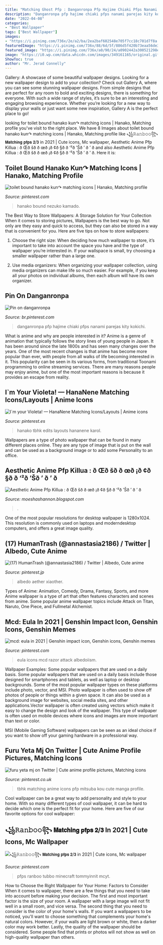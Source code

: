 ```yaml
---
title: "Matching Ghost Pfp : Danganronpa Pfp Hajime Chiaki Pfps Nanami Parejas Kity Kokichi"
description: "Danganronpa pfp hajime chiaki pfps nanami parejas kity kokichi"
date: "2022-04-08"
categories:
- "Best Wallpaper"
tags: ["Best Wallpaper"]
images:
- "https://i.pinimg.com/736x/2e/a2/ba/2ea2baf602548e705f7cc18c701d7f8a.jpg"
featuredImage: "https://i.pinimg.com/736x/88/6d/5f/886d5f420b73eaa56de3069be9d391ac.jpg"
featured_image: "https://i.pinimg.com/736x/a0/90/24/a0902442a300521298eb000785d1a684.jpg"
image: "https://i0.wp.com/data.whicdn.com/images/349161165/original.gif"
ShowToc: true
author: "Mr. Jerad Connelly"
---
```



Gallery: A showcase of some beautiful wallpaper designs.
Looking for a new wallpaper design to add to your collection? Check out Gallery A, where you can see some stunning wallpaper designs. From simple designs that are perfect for any room to bold and exciting designs, there is something for everyone. With such a wide range of styles, it’s sure to be an interesting and engaging browsing experience. Whether you’re looking for a new way to display your walls or just want some new inspiration, Gallery A is the perfect place to go!
		
		
		
		
		
		
		
	

		
looking for toilet bound hanako kun↷ matching icons | Hanako, Matching profile you've visit to the right place. We have 8 Images about toilet bound hanako kun↷ matching icons | Hanako, Matching profile like ꧁𝚁𝚊𝚗𝚋𝚘𝚘꧂ 𝗠𝗮𝘁𝗰𝗵𝗶𝗻𝗴 𝗽𝗳𝗽𝘀 𝟮/𝟯 in 2021 | Cute icons, Mc wallpaper, Aesthetic Anime Pfp Killua : ð Œð šð ­ð œð ¡ð ¢ð §ð ð ‘²ð ’Šð ’ ð ’ ð and also Aesthetic Anime Pfp Killua : ð Œð šð ­ð œð ¡ð ¢ð §ð ð ‘²ð ’Šð ’ ð ’ ð. Here it is:
		
    
## Toilet Bound Hanako Kun↷ Matching Icons | Hanako, Matching Profile

<img loading=lazy src="https://i.pinimg.com/736x/80/42/55/804255507c8f1e3f0abdc9d879a10c82.jpg" onerror="this.onerror=null;this.src='https://tse4.mm.bing.net/th?id=OIP.u3A5Bg4Gov0Cs6CDD6AYmwHaHa&amp;pid=15.1';" alt="toilet bound hanako kun↷ matching icons | Hanako, Matching profile">

_Source: pinterest.com_

>hanako bound nezuko kamado. 

	

The Best Way to Store Wallpapers: A Storage Solution for Your Collection
When it comes to storing pictures, Wallpapers is the best way to go. Not only are they easy and quick to access, but they can also be stored in a way that is convenient for you. Here are five tips on how to store wallpapers:
1) Choose the right size: When deciding how much wallpaper to store, it’s important to take into account the space you have and the type of wallpaper you’re interested in. If your wallspace is small, try choosing a smaller wallpaper rather than a large one.

2) Use media organizers: When organizing your wallpaper collection, using media organizers can make life so much easier. For example, if you keep all your photos on individual albums, then each album will have its own organizer.

    
## Pin On Danganronpa

<img loading=lazy src="https://i.pinimg.com/736x/2e/a2/ba/2ea2baf602548e705f7cc18c701d7f8a.jpg" onerror="this.onerror=null;this.src='https://tse3.mm.bing.net/th?id=OIP.L9xCXsu0NhHpaGlYe1IR0AHaHa&amp;pid=15.1';" alt="Pin on danganronpa">

_Source: br.pinterest.com_

>danganronpa pfp hajime chiaki pfps nanami parejas kity kokichi. 

	

What is anime and why are people interested in it?
Anime is a genre of animation that typically follows the story lines of young people in Japan. It has been around since the late 1800s and has seen many changes over the years. One of the most recent changes is that anime has become more popular than ever, with people from all walks of life becoming interested in it. This popularity can be seen in its various forms, from traditional Toonami programming to online streaming services. There are many reasons people may enjoy anime, but one of the most important reasons is because it provides an escape from reality.

    
## I`m Your Violeta! — HanaNene Matching Icons/Layouts | Anime Icons

<img loading=lazy src="https://i.pinimg.com/736x/ad/df/27/addf2713789441614d284f5a2ef58fa0.jpg" onerror="this.onerror=null;this.src='https://tse3.mm.bing.net/th?id=OIP.gGDAn9u1So0G84cE_scrzgHaHa&amp;pid=15.1';" alt="I`m your Violeta! — HanaNene Matching Icons/Layouts | Anime icons">

_Source: pinterest.es_

>hanako tbhk edits layouts hananene karol. 

	



Wallpapers are a type of photo wallpaper that can be found in many different places online. They are any type of image that is put on the wall and can be used as a background image or to add some Personality to an office.

    
## Aesthetic Anime Pfp Killua : ð Œð šð ­ð œð ¡ð ¢ð §ð ð ‘²ð ’Šð ’ ð ’ ð

<img loading=lazy src="https://i0.wp.com/data.whicdn.com/images/349161165/original.gif" onerror="this.onerror=null;this.src='https://tse2.mm.bing.net/th?id=OIP.QgaoD7WH3pd0U-OC2wOjzgHaFE&amp;pid=15.1';" alt="Aesthetic Anime Pfp Killua : ð Œð šð ­ð œð ¡ð ¢ð §ð ð ‘²ð ’Šð ’ ð ’ ð">

_Source: moeshashannon.blogspot.com_

>. 

	

One of the most popular resolutions for desktop wallpaper is 1280x1024. This resolution is commonly used on laptops and moderndesktop computers, and offers a great image quality.

    
## (17) HumanTrash (@annastasia2186) / Twitter | Albedo, Cute Anime

<img loading=lazy src="https://i.pinimg.com/736x/a0/90/24/a0902442a300521298eb000785d1a684.jpg" onerror="this.onerror=null;this.src='https://tse4.mm.bing.net/th?id=OIP.xsyAqD3TCZFj7T2AtmT7QAHaJ4&amp;pid=15.1';" alt="(17) HumanTrash (@annastasia2186) / Twitter | Albedo, Cute anime">

_Source: pinterest.jp_

>albedo aether xiaother. 

	

Types of Anime: Animation, Comedy, Drama, Fantasy, Sports, and more
Anime wallpaper is a type of art that often features characters and scenes from anime. Some popular anime wallpaper topics include Attack on Titan, Naruto, One Piece, and Fullmetal Alchemist.

    
## Mcd: Eula In 2021 | Genshin Impact Icon, Genshin Icons, Genshin Memes

<img loading=lazy src="https://i.pinimg.com/736x/4e/f3/02/4ef3020c1dace7794f7dd96d04025b14.jpg" onerror="this.onerror=null;this.src='https://tse3.mm.bing.net/th?id=OIP.jz3mTTyJ3Li1rZqZIbjKdQHaHS&amp;pid=15.1';" alt="mcd: eula in 2021 | Genshin impact icon, Genshin icons, Genshin memes">

_Source: pinterest.com_

>eula icons mcd razor attack albedoiism. 

	

Wallpaper Examples: Some popular wallpapers that are used on a daily basis.
Some popular wallpapers that are used on a daily basis include those designed for smartphones and tablets, as well as laptop or desktop backgrounds. Some of the most popular wallpaper types on these platforms include photo, vector, and MSI. 
Photo wallpaper is often used to show off photos of people or things within a given space. It can also be used as a background image for websites, social media sites, and other applications.Vector wallpaper is often created using vectors which make it easy to change the design and look of the wallpaper. This type of wallpaper is often used on mobile devices where icons and images are more important than text or color. 

MSI (Mobile Gaming Software) wallpapers can be seen as an ideal choice if you want to show off your gaming hardware in a professional way.

    
## Furu Yeta Mj On Twitter | Cute Anime Profile Pictures, Matching Icons

<img loading=lazy src="https://i.pinimg.com/736x/88/6d/5f/886d5f420b73eaa56de3069be9d391ac.jpg" onerror="this.onerror=null;this.src='https://tse2.mm.bing.net/th?id=OIP.jPLzvZb6f7M0LvzI-9sg_AHaHV&amp;pid=15.1';" alt="furu yeta mj on Twitter | Cute anime profile pictures, Matching icons">

_Source: pinterest.co.uk_

>tbhk matching anime icons pfp mitsuba kou cute manga profile. 

	

Cool wallpaper can be a great way to add personality and style to your home. With so many different types of cool wallpaper, it can be hard to decide which one is the perfect fit for your home. Here are five of our favorite options for cool wallpaper: 

    
## ꧁𝚁𝚊𝚗𝚋𝚘𝚘꧂ 𝗠𝗮𝘁𝗰𝗵𝗶𝗻𝗴 𝗽𝗳𝗽𝘀 𝟮/𝟯 In 2021 | Cute Icons, Mc Wallpaper

<img loading=lazy src="https://i.pinimg.com/originals/84/77/99/847799bb72004f22153a680e100a4146.png" onerror="this.onerror=null;this.src='https://tse2.mm.bing.net/th?id=OIP.3KzhA7n3aYwXz3WP5E3yfQHaHo&amp;pid=15.1';" alt="꧁𝚁𝚊𝚗𝚋𝚘𝚘꧂ 𝗠𝗮𝘁𝗰𝗵𝗶𝗻𝗴 𝗽𝗳𝗽𝘀 𝟮/𝟯 in 2021 | Cute icons, Mc wallpaper">

_Source: pinterest.com_

>pfps ranboo tubbo minecraft tommyinnit mcyt. 

	

How to Choose the Right Wallpaper for Your Home: Factors to Consider
When it comes to wallpaper, there are a few things that you need to take into account before making your decision. The first and most important factor is the size of your room. A wallpaper with a large image will not fit well in a small room, and vice versa. 
The second thing that you need to consider is the color of your home's walls. If you want a wallpapers to be noticed, you'll want to choose something that complements your home's natural colors. However, if your walls are light brown or white, then a darker color may work better. 
Lastly, the quality of the wallpaper should be considered. Some people find that prints or photos will not show as well on high-quality wallpaper than others.

